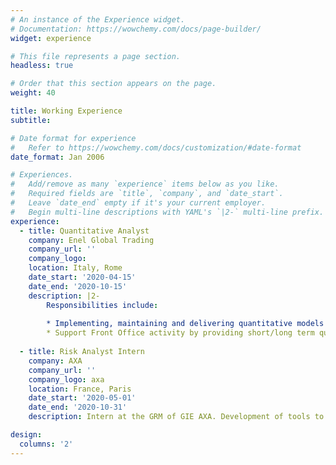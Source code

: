 ```yaml
---
# An instance of the Experience widget.
# Documentation: https://wowchemy.com/docs/page-builder/
widget: experience

# This file represents a page section.
headless: true

# Order that this section appears on the page.
weight: 40

title: Working Experience
subtitle:

# Date format for experience
#   Refer to https://wowchemy.com/docs/customization/#date-format
date_format: Jan 2006

# Experiences.
#   Add/remove as many `experience` items below as you like.
#   Required fields are `title`, `company`, and `date_start`.
#   Leave `date_end` empty if it's your current employer.
#   Begin multi-line descriptions with YAML's `|2-` multi-line prefix.
experience:
  - title: Quantitative Analyst
    company: Enel Global Trading
    company_url: ''
    company_logo: 
    location: Italy, Rome
    date_start: '2020-04-15'
    date_end: '2020-10-15'
    description: |2-
        Responsibilities include:
        
        * Implementing, maintaining and delivering quantitative models and analytical tools for financial instruments pricing: vanilla and complex derivatives for all commodity classes (Power, Gas, Oil, Coal).
        * Support Front Office activity by providing short/long term quantitative analyses, risk assessment and the valuation of risk premium related to contract optionality and flexibilities.
        
  - title: Risk Analyst Intern
    company: AXA
    company_url: ''
    company_logo: axa
    location: France, Paris
    date_start: '2020-05-01'
    date_end: '2020-10-31'
    description: Intern at the GRM of GIE AXA. Development of tools to measure the profitability of new contracts through ALM model. Analysis of product profitability and sensitivity to the main risk factors: rate, redemption, longevity, etc. Measurement of dilution effects for group retirement contracts and analysis of associated impacts on future earnings and on Solvency Capital Requirement (SCR).

design:
  columns: '2'
---
```

